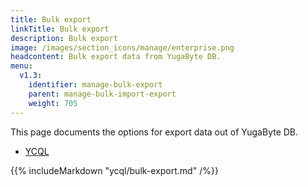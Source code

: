```yaml
---
title: Bulk export
linkTitle: Bulk export
description: Bulk export
image: /images/section_icons/manage/enterprise.png
headcontent: Bulk export data from YugaByte DB.
menu:
  v1.3:
    identifier: manage-bulk-export
    parent: manage-bulk-import-export
    weight: 705
---
```


This page documents the options for export data out of YugaByte DB.

<ul class="nav nav-tabs nav-tabs-yb">
  <li>
    <a href="#ycql" class="nav-link active" id="ycql-tab" data-toggle="tab" role="tab" aria-controls="ycql" aria-selected="true">
      <i class="icon-cassandra" aria-hidden="true"></i>
      YCQL
    </a>
  </li>
</ul>

<div class="tab-content">
  <div id="ycql" class="tab-pane fade show active" role="tabpanel" aria-labelledby="ycql-tab">
    {{% includeMarkdown "ycql/bulk-export.md" /%}}
  </div>
</div>
